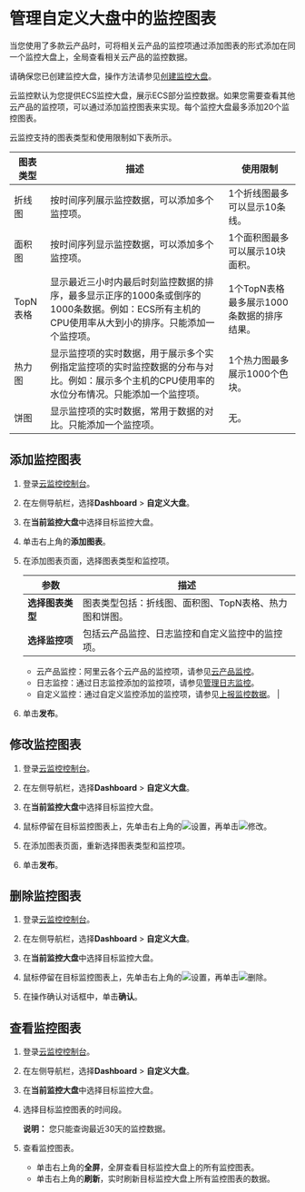 # 管理自定义大盘中的监控图表

当您使用了多款云产品时，可将相关云产品的监控项通过添加图表的形式添加在同一个监控大盘上，全局查看相关云产品的监控数据。

请确保您已创建监控大盘，操作方法请参见[创建监控大盘](/cn.zh-CN/Dashboard/使用Dashboard/管理自定义监控大盘.md)。

云监控默认为您提供ECS监控大盘，展示ECS部分监控数据。如果您需要查看其他云产品的监控项，可以通过添加监控图表来实现。每个监控大盘最多添加20个监控图表。

云监控支持的图表类型和使用限制如下表所示。

|图表类型|描述|使用限制|
|----|--|----|
|折线图|按时间序列展示监控数据，可以添加多个监控项。|1个折线图最多可以显示10条线。|
|面积图|按时间序列显示监控数据，可以添加多个监控项。|1个面积图最多可以展示10块面积。|
|TopN表格|显示最近三小时内最后时刻监控数据的排序，最多显示正序的1000条或倒序的1000条数据。例如：ECS所有主机的CPU使用率从大到小的排序。只能添加一个监控项。|1个TopN表格最多展示1000条数据的排序结果。|
|热力图|显示监控项的实时数据，用于展示多个实例指定监控项的实时监控数据的分布与对比。例如：展示多个主机的CPU使用率的水位分布情况。只能添加一个监控项。|1个热力图最多展示1000个色块。|
|饼图|显示监控项的实时数据，常用于数据的对比。只能添加一个监控项。|无。|

## 添加监控图表

1.  登录[云监控控制台](https://cloudmonitor.console.aliyun.com)。

2.  在左侧导航栏，选择**Dashboard** \> **自定义大盘**。

3.  在**当前监控大盘**中选择目标监控大盘。

4.  单击右上角的**添加图表**。

5.  在添加图表页面，选择图表类型和监控项。

    |参数|描述|
    |--|--|
    |**选择图表类型**|图表类型包括：折线图、面积图、TopN表格、热力图和饼图。|
    |**选择监控项**|包括云产品监控、日志监控和自定义监控中的监控项。

    -   云产品监控：阿里云各个云产品的监控项，请参见[云产品监控](/cn.zh-CN/.md)。
    -   日志监控：通过日志监控添加的监控项，请参见[管理日志监控](/cn.zh-CN/日志监控/管理日志监控.md)。
    -   自定义监控：通过自定义监控添加的监控项，请参见[上报监控数据](/cn.zh-CN/自定义监控/上报监控数据/概览.md)。 |

6.  单击**发布**。


## 修改监控图表

1.  登录[云监控控制台](https://cloudmonitor.console.aliyun.com)。

2.  在左侧导航栏，选择**Dashboard** \> **自定义大盘**。

3.  在**当前监控大盘**中选择目标监控大盘。

4.  鼠标停留在目标监控图表上，先单击右上角的![设置](https://static-aliyun-doc.oss-cn-hangzhou.aliyuncs.com/assets/img/zh-CN/9231623061/p175261.png)，再单击![修改](https://static-aliyun-doc.oss-cn-hangzhou.aliyuncs.com/assets/img/zh-CN/0331623061/p175262.png)。

5.  在添加图表页面，重新选择图表类型和监控项。

6.  单击**发布**。


## 删除监控图表

1.  登录[云监控控制台](https://cloudmonitor.console.aliyun.com)。

2.  在左侧导航栏，选择**Dashboard** \> **自定义大盘**。

3.  在**当前监控大盘**中选择目标监控大盘。

4.  鼠标停留在目标监控图表上，先单击右上角的![设置](https://static-aliyun-doc.oss-cn-hangzhou.aliyuncs.com/assets/img/zh-CN/9231623061/p175261.png)，再单击![删除](https://static-aliyun-doc.oss-cn-hangzhou.aliyuncs.com/assets/img/zh-CN/0331623061/p175266.png)。

5.  在操作确认对话框中，单击**确认**。


## 查看监控图表

1.  登录[云监控控制台](https://cloudmonitor.console.aliyun.com)。

2.  在左侧导航栏，选择**Dashboard** \> **自定义大盘**。

3.  在**当前监控大盘**中选择目标监控大盘。

4.  选择目标监控图表的时间段。

    **说明：** 您只能查询最近30天的监控数据。

5.  查看监控图表。

    -   单击右上角的**全屏**，全屏查看目标监控大盘上的所有监控图表。
    -   单击右上角的**刷新**，实时刷新目标监控大盘上所有监控图表的数据。

